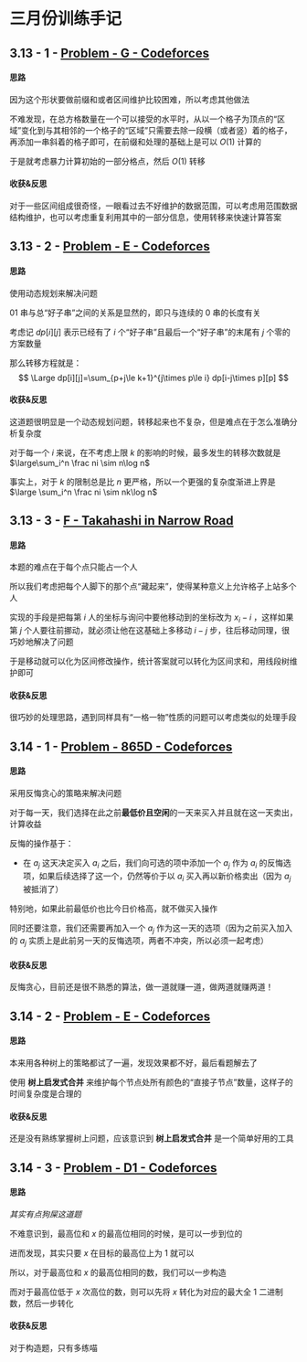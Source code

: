 # 三月份训练手记

## 3.13 - 1 - [Problem - G - Codeforces](https://codeforces.com/contest/1921/problem/G)

#### 思路

因为这个形状要做前缀和或者区间维护比较困难，所以考虑其他做法

不难发现，在总方格数量在一个可以接受的水平时，从以一个格子为顶点的“区域”变化到与其相邻的一个格子的“区域”只需要去除一段横（或者竖）着的格子，再添加一串斜着的格子即可，在前缀和处理的基础上是可以 $O(1)$ 计算的

于是就考虑暴力计算初始的一部分格点，然后 $O(1)$ 转移

#### 收获&反思

对于一些区间组成很奇怪，一眼看过去不好维护的数据范围，可以考虑用范围数据结构维护，也可以考虑重复利用其中的一部分信息，使用转移来快速计算答案

## 3.13 - 2 - [Problem - E - Codeforces](https://codeforces.com/contest/1920/problem/E)

#### 思路

使用动态规划来解决问题

$01$ 串与总“好子串”之间的关系是显然的，即只与连续的 $0$ 串的长度有关

考虑记 $dp[i][j]$ 表示已经有了 $i$ 个“好子串”且最后一个“好子串”的末尾有 $j$ 个零的方案数量

那么转移方程就是：
$$
\Large dp[i][j]=\sum_{p+j\le k+1}^{j\times p\le i} dp[i-j\times p][p]
$$


#### 收获&反思

这道题很明显是一个动态规划问题，转移起来也不复杂，但是难点在于怎么准确分析复杂度

对于每一个 $i$ 来说，在不考虑上限 $k$ 的影响的时候，最多发生的转移次数就是 $\large\sum_i^n \frac ni \sim n\log n$

事实上，对于 $k$ 的限制总是比 $n$ 更严格，所以一个更强的复杂度渐进上界是 $\large \sum_i^n \frac ni \sim nk\log n$

## 3.13 - 3 - [F - Takahashi in Narrow Road](https://atcoder.jp/contests/abc371/tasks/abc371_f)

#### 思路

本题的难点在于每个点只能占一个人

所以我们考虑把每个人脚下的那个点“藏起来”，使得某种意义上允许格子上站多个人

实现的手段是把每第 $i$ 人的坐标与询问中要他移动到的坐标改为 $x_i-i$ ，这样如果第 $j$ 个人要往前挪动，就必须让他在这基础上多移动 $i-j$ 步，往后移动同理，很巧妙地解决了问题

于是移动就可以化为区间修改操作，统计答案就可以转化为区间求和，用线段树维护即可

#### 收获&反思

很巧妙的处理思路，遇到同样具有“一格一物”性质的问题可以考虑类似的处理手段

## 3.14 - 1 - [Problem - 865D - Codeforces](https://codeforces.com/problemset/problem/865/D)

#### 思路

采用反悔贪心的策略来解决问题

对于每一天，我们选择在此之前**最低价且空闲**的一天来买入并且就在这一天卖出，计算收益

反悔的操作基于：

- 在 $a_j$ 这天决定买入 $a_i$ 之后，我们向可选的项中添加一个 $a_j$ 作为 $a_i$ 的反悔选项，如果后续选择了这一个，仍然等价于以 $a_i$ 买入再以新价格卖出（因为 $a_j$ 被抵消了）

特别地，如果此前最低价也比今日价格高，就不做买入操作

同时还要注意，我们还需要再加入一个 $a_j$ 作为这一天的选项（因为之前买入加入的 $a_j$ 实质上是此前另一天的反悔选项，两者不冲突，所以必须一起考虑）

#### 收获&反思

反悔贪心，目前还是很不熟悉的算法，做一道就赚一道，做两道就赚两道！

## 3.14 - 2 - [Problem - E - Codeforces](https://codeforces.com/contest/1923/problem/E)

#### 思路

本来用各种树上的策略都试了一遍，发现效果都不好，最后看题解去了

使用 **树上启发式合并** 来维护每个节点处所有颜色的“直接子节点”数量，这样子的时间复杂度是合理的

#### 收获&反思

还是没有熟练掌握树上问题，应该意识到 **树上启发式合并** 是一个简单好用的工具

## 3.14 - 3 - [Problem - D1 - Codeforces](https://codeforces.com/contest/1934/problem/D1)

#### 思路

*其实有点狗屎这道题*

不难意识到，最高位和 $x$ 的最高位相同的时候，是可以一步到位的

进而发现，其实只要 $x$ 在目标的最高位上为 $1$ 就可以

所以，对于最高位和 $x$ 的最高位相同的数，我们可以一步构造

而对于最高位低于 $x$ 次高位的数，则可以先将 $x$ 转化为对应的最大全 $1$ 二进制数，然后一步转化

#### 收获&反思

对于构造题，只有多练喵

